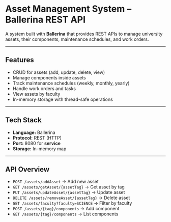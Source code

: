 # Asset Management System – Ballerina REST API

A system built with **Ballerina** that provides REST APIs to manage university assets, their components, maintenance schedules, and work orders.

---

## Features
- CRUD for assets (add, update, delete, view)
- Manage components inside assets
- Track maintenance schedules (weekly, monthly, yearly)
- Handle work orders and tasks
- View assets by faculty
- In-memory storage with thread-safe operations

---

## Tech Stack
- **Language:** Ballerina
- **Protocol:** REST (HTTP)
- **Port:** 8080 for **service**
- **Storage:** In-memory map

---

## API Overview
- `POST /assets/addAsset` → Add new asset
- `GET /assets/getAsset/{assetTag}` → Get asset by tag
- `PUT /assets/updateAsset/{assetTag}` → Update asset
- `DELETE /assets/removeAsset/{assetTag}` → Delete asset
- `GET /assets/faculty?faculty=SCIENCE` → Filter by faculty
- `POST /assets/{tag}/components` → Add component
- `GET /assets/{tag}/components` → List components

